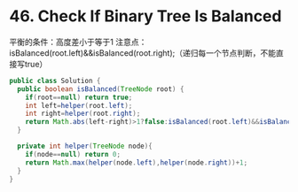 # 46. Check If Binary Tree Is Balanced

平衡的条件：高度差小于等于1
注意点：isBalanced(root.left)&&isBalanced(root.right);（递归每一个节点判断，不能直接写true）

```java
public class Solution {
  public boolean isBalanced(TreeNode root) {
    if(root==null) return true;
    int left=helper(root.left);
    int right=helper(root.right);
    return Math.abs(left-right)>1?false:isBalanced(root.left)&&isBalanced(root.right);
  }

  private int helper(TreeNode node){
    if(node==null) return 0;
    return Math.max(helper(node.left),helper(node.right))+1;
  }
}
